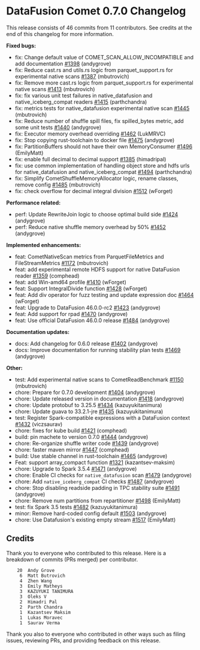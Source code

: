 <!--
Licensed to the Apache Software Foundation (ASF) under one
or more contributor license agreements.  See the NOTICE file
distributed with this work for additional information
regarding copyright ownership.  The ASF licenses this file
to you under the Apache License, Version 2.0 (the
"License"); you may not use this file except in compliance
with the License.  You may obtain a copy of the License at

  http://www.apache.org/licenses/LICENSE-2.0

Unless required by applicable law or agreed to in writing,
software distributed under the License is distributed on an
"AS IS" BASIS, WITHOUT WARRANTIES OR CONDITIONS OF ANY
KIND, either express or implied.  See the License for the
specific language governing permissions and limitations
under the License.
-->

# DataFusion Comet 0.7.0 Changelog

This release consists of 46 commits from 11 contributors. See credits at the end of this changelog for more information.

**Fixed bugs:**

- fix: Change default value of COMET_SCAN_ALLOW_INCOMPATIBLE and add documentation [#1398](https://github.com/apache/datafusion-comet/pull/1398) (andygrove)
- fix: Reduce cast.rs and utils.rs logic from parquet_support.rs for experimental native scans [#1387](https://github.com/apache/datafusion-comet/pull/1387) (mbutrovich)
- fix: Remove more cast.rs logic from parquet_support.rs for experimental native scans [#1413](https://github.com/apache/datafusion-comet/pull/1413) (mbutrovich)
- fix: fix various unit test failures in native_datafusion and native_iceberg_compat readers [#1415](https://github.com/apache/datafusion-comet/pull/1415) (parthchandra)
- fix: metrics tests for native_datafusion experimental native scan [#1445](https://github.com/apache/datafusion-comet/pull/1445) (mbutrovich)
- fix: Reduce number of shuffle spill files, fix spilled_bytes metric, add some unit tests [#1440](https://github.com/apache/datafusion-comet/pull/1440) (andygrove)
- fix: Executor memory overhead overriding [#1462](https://github.com/apache/datafusion-comet/pull/1462) (LukMRVC)
- fix: Stop copying rust-toolchain to docker file [#1475](https://github.com/apache/datafusion-comet/pull/1475) (andygrove)
- fix: PartitionBuffers should not have their own MemoryConsumer [#1496](https://github.com/apache/datafusion-comet/pull/1496) (EmilyMatt)
- fix: enable full decimal to decimal support [#1385](https://github.com/apache/datafusion-comet/pull/1385) (himadripal)
- fix: use common implementation of handling object store and hdfs urls for native_datafusion and native_iceberg_compat [#1494](https://github.com/apache/datafusion-comet/pull/1494) (parthchandra)
- fix: Simplify CometShuffleMemoryAllocator logic, rename classes, remove config [#1485](https://github.com/apache/datafusion-comet/pull/1485) (mbutrovich)
- fix: check overflow for decimal integral division [#1512](https://github.com/apache/datafusion-comet/pull/1512) (wForget)

**Performance related:**

- perf: Update RewriteJoin logic to choose optimal build side [#1424](https://github.com/apache/datafusion-comet/pull/1424) (andygrove)
- perf: Reduce native shuffle memory overhead by 50% [#1452](https://github.com/apache/datafusion-comet/pull/1452) (andygrove)

**Implemented enhancements:**

- feat: CometNativeScan metrics from ParquetFileMetrics and FileStreamMetrics [#1172](https://github.com/apache/datafusion-comet/pull/1172) (mbutrovich)
- feat: add experimental remote HDFS support for native DataFusion reader [#1359](https://github.com/apache/datafusion-comet/pull/1359) (comphead)
- feat: add Win-amd64 profile [#1410](https://github.com/apache/datafusion-comet/pull/1410) (wForget)
- feat: Support IntegralDivide function [#1428](https://github.com/apache/datafusion-comet/pull/1428) (wForget)
- feat: Add div operator for fuzz testing and update expression doc [#1464](https://github.com/apache/datafusion-comet/pull/1464) (wForget)
- feat: Upgrade to DataFusion 46.0.0-rc2 [#1423](https://github.com/apache/datafusion-comet/pull/1423) (andygrove)
- feat: Add support for rpad [#1470](https://github.com/apache/datafusion-comet/pull/1470) (andygrove)
- feat: Use official DataFusion 46.0.0 release [#1484](https://github.com/apache/datafusion-comet/pull/1484) (andygrove)

**Documentation updates:**

- docs: Add changelog for 0.6.0 release [#1402](https://github.com/apache/datafusion-comet/pull/1402) (andygrove)
- docs: Improve documentation for running stability plan tests [#1469](https://github.com/apache/datafusion-comet/pull/1469) (andygrove)

**Other:**

- test: Add experimental native scans to CometReadBenchmark [#1150](https://github.com/apache/datafusion-comet/pull/1150) (mbutrovich)
- chore: Prepare for 0.7.0 development [#1404](https://github.com/apache/datafusion-comet/pull/1404) (andygrove)
- chore: Update released version in documentation [#1418](https://github.com/apache/datafusion-comet/pull/1418) (andygrove)
- chore: Update protobuf to 3.25.5 [#1434](https://github.com/apache/datafusion-comet/pull/1434) (kazuyukitanimura)
- chore: Update guava to 33.2.1-jre [#1435](https://github.com/apache/datafusion-comet/pull/1435) (kazuyukitanimura)
- test: Register Spark-compatible expressions with a DataFusion context [#1432](https://github.com/apache/datafusion-comet/pull/1432) (viczsaurav)
- chore: fixes for kube build [#1421](https://github.com/apache/datafusion-comet/pull/1421) (comphead)
- build: pin machete to version 0.7.0 [#1444](https://github.com/apache/datafusion-comet/pull/1444) (andygrove)
- chore: Re-organize shuffle writer code [#1439](https://github.com/apache/datafusion-comet/pull/1439) (andygrove)
- chore: faster maven mirror [#1447](https://github.com/apache/datafusion-comet/pull/1447) (comphead)
- build: Use stable channel in rust-toolchain [#1465](https://github.com/apache/datafusion-comet/pull/1465) (andygrove)
- Feat: support array_compact function [#1321](https://github.com/apache/datafusion-comet/pull/1321) (kazantsev-maksim)
- chore: Upgrade to Spark 3.5.4 [#1471](https://github.com/apache/datafusion-comet/pull/1471) (andygrove)
- chore: Enable CI checks for `native_datafusion` scan [#1479](https://github.com/apache/datafusion-comet/pull/1479) (andygrove)
- chore: Add `native_iceberg_compat` CI checks [#1487](https://github.com/apache/datafusion-comet/pull/1487) (andygrove)
- chore: Stop disabling readside padding in TPC stability suite [#1491](https://github.com/apache/datafusion-comet/pull/1491) (andygrove)
- chore: Remove num partitions from repartitioner [#1498](https://github.com/apache/datafusion-comet/pull/1498) (EmilyMatt)
- test: fix Spark 3.5 tests [#1482](https://github.com/apache/datafusion-comet/pull/1482) (kazuyukitanimura)
- minor: Remove hard-coded config default [#1503](https://github.com/apache/datafusion-comet/pull/1503) (andygrove)
- chore: Use Datafusion's existing empty stream [#1517](https://github.com/apache/datafusion-comet/pull/1517) (EmilyMatt)

## Credits

Thank you to everyone who contributed to this release. Here is a breakdown of commits (PRs merged) per contributor.

```
    20	Andy Grove
     6	Matt Butrovich
     4	Zhen Wang
     3	Emily Matheys
     3	KAZUYUKI TANIMURA
     3	Oleks V
     2	Himadri Pal
     2	Parth Chandra
     1	Kazantsev Maksim
     1	Lukas Moravec
     1	Saurav Verma
```

Thank you also to everyone who contributed in other ways such as filing issues, reviewing PRs, and providing feedback on this release.
